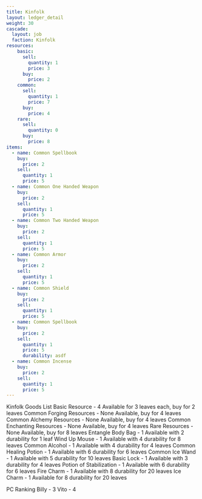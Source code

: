 ```yaml
---
title: Kinfolk
layout: ledger_detail
weight: 30
cascade:
  layout: job
  faction: Kinfolk
resources:
    basic:
      sell:
        quantity: 1
        price: 3
      buy:
        price: 2
    common:
      sell:
        quantity: 1
        price: 7
      buy:
        price: 4
    rare:
      sell:
        quantity: 0
      buy:
        price: 8
items:
  - name: Common Spellbook
    buy: 
      price: 2
    sell:
      quantity: 1
      price: 5
  - name: Common One Handed Weapon
    buy: 
      price: 2
    sell:
      quantity: 1
      price: 5
  - name: Common Two Handed Weapon
    buy: 
      price: 2
    sell:
      quantity: 1
      price: 5
  - name: Common Armor
    buy: 
      price: 2
    sell:
      quantity: 1
      price: 5
  - name: Common Shield
    buy: 
      price: 2
    sell:
      quantity: 1
      price: 5
  - name: Common Spellbook
    buy: 
      price: 2
    sell:
      quantity: 1
      price: 5
      durability: asdf
  - name: Common Incense
    buy: 
      price: 2
    sell:
      quantity: 1
      price: 5
---
```


Kinfolk Goods List
Basic Resource - 4 Available for 3 leaves each, buy for 2 leaves
Common Forging Resources - None Available, buy for 4 leaves
Common Alchemy Resources - None Available, buy for 4 leaves
Common Enchanting Resources - None Available, buy for 4 leaves
Rare Resources - None Available, buy for 8 leaves
Entangle Body Bag - 1 Available with 2 durability for 1 leaf
Wind Up Mouse - 1 Available with 4 durability for 8 leaves
Common Alcohol - 1 Available with 4 durability for 4 leaves
Common Healing Potion - 1 Available with 6 durability for 6 leaves
Common Ice Wand - 1 Available with 5 durability for 10 leaves
Basic Lock - 1 Available with 3 durability for 4 leaves
Potion of Stabilization - 1 Available with 6 durability for 6 leaves
Fire Charm - 1 Available with 8 durability for 20 leaves
Ice Charm - 1 Available for 8 durability for 20 leaves

PC Ranking
Billy - 3
Vito - 4
